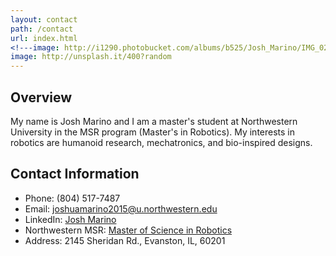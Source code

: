 ```yaml
---
layout: contact
path: /contact
url: index.html
<!---image: http://i1290.photobucket.com/albums/b525/Josh_Marino/IMG_0200_zps60c36118.jpg--->
image: http://unsplash.it/400?random
---
```


## Overview
My name is Josh Marino and I am a master's student at Northwestern University in the MSR program (Master's in Robotics). My interests in robotics are humanoid research, mechatronics, and bio-inspired designs.

## Contact Information

* Phone: (804) 517-7487
* Email: joshuamarino2015@u.northwestern.edu
* LinkedIn: [Josh Marino](https://www.linkedin.com/profile/public-profile-settings?trk=prof-edit-edit-public_profile)
* Northwestern MSR: [Master of Science in Robotics](http://robotics.northwestern.edu/)
* Address: 2145 Sheridan Rd., Evanston, IL, 60201


